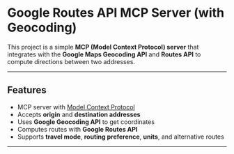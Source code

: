# Google Routes API MCP Server (with Geocoding)

This project is a simple **MCP (Model Context Protocol) server** that integrates with the **Google Maps Geocoding API** and **Routes API** to compute directions between two addresses.

---

## Features

- MCP server with [Model Context Protocol](https://modelcontextprotocol.dev/)
- Accepts **origin** and **destination addresses**
- Uses **Google Geocoding API** to get coordinates
- Computes routes with **Google Routes API**
- Supports **travel mode**, **routing preference**, **units**, and alternative routes

---